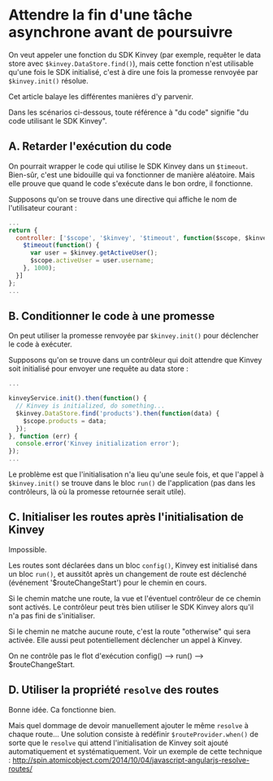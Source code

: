 Attendre la fin d'une tâche asynchrone avant de poursuivre
==========================================================

On veut appeler une fonction du SDK Kinvey (par exemple, requêter le data store avec `$kinvey.DataStore.find()`), mais cette fonction n'est utilisable qu'une fois le SDK initialisé, c'est à dire une fois la promesse renvoyée par `$kinvey.init()` résolue.

Cet article balaye les différentes manières d'y parvenir.

Dans les scénarios ci-dessous, toute référence à "du code" signifie "du code utilisant le SDK Kinvey".

A. Retarder l'exécution du code
-------------------------------

On pourrait wrapper le code qui utilise le SDK Kinvey dans un `$timeout`. Bien-sûr, c'est une bidouille qui va fonctionner de manière aléatoire. Mais elle prouve que quand le code s'exécute dans le bon ordre, il fonctionne.

Supposons qu'on se trouve dans une directive qui affiche le nom de l'utilisateur courant :

```js
...
return {
  controller: ['$scope', '$kinvey', '$timeout', function($scope, $kinvey, $timeout) {
    $timeout(function() {
      var user = $kinvey.getActiveUser();
      $scope.activeUser = user.username;
    }, 1000);
  }]
};
...
```

B. Conditionner le code à une promesse
--------------------------------------

On peut utiliser la promesse renvoyée par `$kinvey.init()` pour déclencher le code à exécuter.

Supposons qu'on se trouve dans un contrôleur qui doit attendre que Kinvey soit initialisé pour envoyer une requête au data store :

```js
...

kinveyService.init().then(function() {
  // Kinvey is initialized, do something...
  $kinvey.DataStore.find('products').then(function(data) {
    $scope.products = data;
  });
}, function (err) {
  console.error('Kinvey initialization error');
});
...
```

Le problème est que l'initialisation n'a lieu qu'une seule fois, et que l'appel à `$kinvey.init()` se trouve dans le bloc `run()` de l'application (pas dans les contrôleurs, là où la promesse retournée serait utile).

C. Initialiser les routes après l'initialisation de Kinvey
----------------------------------------------------------

Impossible.

Les routes sont déclarées dans un bloc `config()`, Kinvey est initialisé dans un bloc `run()`, et aussitôt après un changement de route est déclenché (événement '$routeChangeStart') pour le chemin en cours.

Si le chemin matche une route, la vue et l'éventuel contrôleur de ce chemin sont activés. Le contrôleur peut très bien utiliser le SDK Kinvey alors qu'il n'a pas fini de s'initialiser.

Si le chemin ne matche aucune route, c'est la route "otherwise" qui sera activée. Elle aussi peut potentiellement déclencher un appel à Kinvey.

On ne contrôle pas le flot d'exécution config() --> run() --> $routeChangeStart.

D. Utiliser la propriété `resolve` des routes
---------------------------------------------

Bonne idée. Ca fonctionne bien.

Mais quel dommage de devoir manuellement ajouter le même `resolve` à chaque route... Une solution consiste à redéfinir `$routeProvider.when()` de sorte que le `resolve` qui attend l'initialisation de Kinvey soit ajouté automatiquement et systématiquement. Voir un exemple de cette technique : http://spin.atomicobject.com/2014/10/04/javascript-angularjs-resolve-routes/
